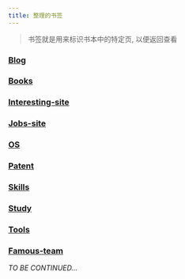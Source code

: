 ```yaml
---
title: 整理的书签
---
```


> 书签就是用来标识书本中的特定页, 以便返回查看

### [Blog](./Blog.md)

### [Books](./Books.md)

### [Interesting-site](./Interesting-site.md)

### [Jobs-site](./Jobs-site.md)

### [OS](./OS.md)

### [Patent](./Patent.md)

### [Skills](./Skills.md)

### [Study](./Study/README.md)

### [Tools](./Tools.md)

### [Famous-team](./Famous-team.md)

*TO BE CONTINUED...*
